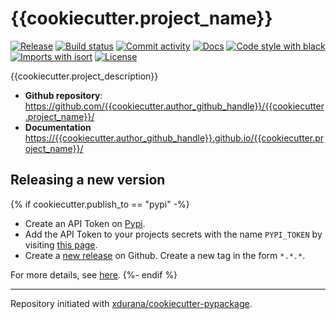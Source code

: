# {{cookiecutter.project_name}}

[![Release](https://img.shields.io/github/v/release/{{cookiecutter.author_github_handle}}/{{cookiecutter.project_name}})](https://img.shields.io/github/v/release/{{cookiecutter.author_github_handle}}/{{cookiecutter.project_name}})
[![Build status](https://img.shields.io/github/workflow/status/{{cookiecutter.author_github_handle}}/{{cookiecutter.project_name}}/merge-to-main)](https://img.shields.io/github/workflow/status/{{cookiecutter.author_github_handle}}/{{cookiecutter.project_name}}/merge-to-main)
[![Commit activity](https://img.shields.io/github/commit-activity/m/{{cookiecutter.author_github_handle}}/{{cookiecutter.project_name}})](https://img.shields.io/github/commit-activity/m/{{cookiecutter.author_github_handle}}/{{cookiecutter.project_name}})
[![Docs](https://img.shields.io/badge/docs-gh--pages-blue)](https://{{cookiecutter.author_github_handle}}.github.io/{{cookiecutter.project_name}}/)
[![Code style with black](https://img.shields.io/badge/code%20style-black-000000.svg)](https://github.com/psf/black)
[![Imports with isort](https://img.shields.io/badge/%20imports-isort-%231674b1)](https://pycqa.github.io/isort/)
[![License](https://img.shields.io/github/license/{{cookiecutter.author_github_handle}}/{{cookiecutter.project_name}})](https://img.shields.io/github/license/{{cookiecutter.author_github_handle}}/{{cookiecutter.project_name}})

{{cookiecutter.project_description}}

- **Github repository**: <https://github.com/{{cookiecutter.author_github_handle}}/{{cookiecutter.project_name}}/>
- **Documentation** <https://{{cookiecutter.author_github_handle}}.github.io/{{cookiecutter.project_name}}/>

## Releasing a new version

{% if cookiecutter.publish_to == "pypi" -%}
- Create an API Token on [Pypi](https://pypi.org/).
- Add the API Token to your projects secrets with the name `PYPI_TOKEN` by visiting
[this page](https://github.com/{{cookiecutter.author_github_handle}}/{{cookiecutter.project_name}}/settings/secrets/actions/new).
- Create a [new release](https://github.com/{{cookiecutter.author_github_handle}}/{{cookiecutter.project_name}}/releases/new) on Github.
Create a new tag in the form ``*.*.*``.

For more details, see [here](https://xdurana.github.io/cookiecutter-pypackage/releasing.html).
{%- endif %}

---

Repository initiated with [xdurana/cookiecutter-pypackage](https://github.com/xdurana/cookiecutter-pypackage).
